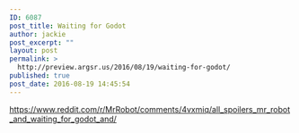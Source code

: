 ```yaml
---
ID: 6087
post_title: Waiting for Godot
author: jackie
post_excerpt: ""
layout: post
permalink: >
  http://preview.argsr.us/2016/08/19/waiting-for-godot/
published: true
post_date: 2016-08-19 14:45:54
---
```

https://www.reddit.com/r/MrRobot/comments/4vxmiq/all_spoilers_mr_robot_and_waiting_for_godot_and/